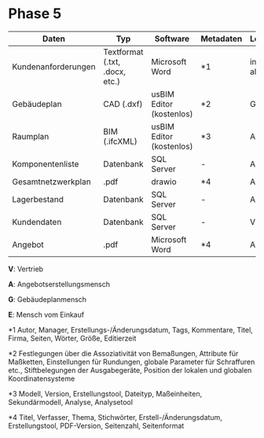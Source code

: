# Phase 5

| Daten               | Typ                            | Software                 | Metadaten | Lesen       | Schreiben |
|---------------------|--------------------------------|--------------------------|-----------|-------------|-----------|
| Kundenanforderungen | Textformat (.txt, .docx, etc.) | Microsoft Word           | *1        | intern alle | V         |
| Gebäudeplan         | CAD (.dxf)                     | usBIM Editor (kostenlos) | *2        | G, A        | G         |
| Raumplan            | BIM (.ifcXML)                  | usBIM Editor (kostenlos) | *3        | A           | A         |
| Komponentenliste    | Datenbank                      | SQL Server               | -         | A, E        | A         |
| Gesamtnetzwerkplan  | .pdf                           | drawio                   | *4        | A           | A         |
| Lagerbestand        | Datenbank                      | SQL Server               | -         | A, E        | E         |
| Kundendaten         | Datenbank                      | SQL Server               | -         | V           | V         |
| Angebot             | .pdf                           | Microsoft Word           | *4        | A, V        | A         |

__V__: Vertrieb

__A__: Angebotserstellungsmensch

__G__: Gebäudeplanmensch

__E__: Mensch vom Einkauf

*1 Autor, Manager, Erstellungs-/Änderungsdatum, Tags, Kommentare, Titel, Firma, Seiten, Wörter, Größe, Editierzeit

*2 Festlegungen über die Assoziativität von Bemaßungen, Attribute für Maßketten, Einstellungen für Rundungen, globale Parameter für Schraffuren etc., Stiftbelegungen der Ausgabegeräte, Position der lokalen und globalen Koordinatensysteme

*3 Modell, Version, Erstellungstool, Dateityp, Maßeinheiten, Sekundärmodell, Analyse, Analysetool

*4 Titel, Verfasser, Thema, Stichwörter, Erstell-/Änderungsdatum, Erstellungstool, PDF-Version, Seitenzahl, Seitenformat